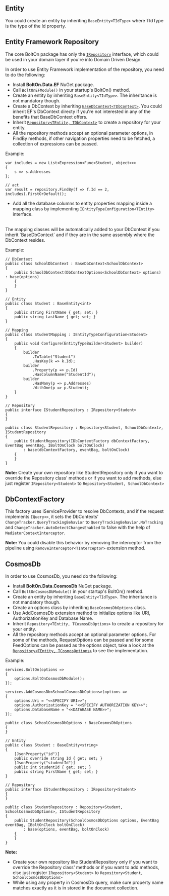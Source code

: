 Entity
------
You could create an entity by inheriting `BaseEntity<TIdType>` where TIdType is the type of the Id property.

Entity Framework Repository
---------------------------
The core BoltOn package has only the [`IRepository`](https://github.com/gokulm/BoltOn/blob/master/src/BoltOn/Data/IRepository.cs) interface, which could be used in your domain layer if you're into Domain Driven Design. 

In order to use Entity Framework implementation of the repository, you need to do the following:

* Install **BoltOn.Data.EF** NuGet package.
* Call `BoltOnEFModule()` in your startup's BoltOn() method.
* Create an entity by inheriting `BaseEntity<TIdType>`. The inheritance is not mandatory though.
* Create a DbContext by inheriting [`BaseDbContext<TDbContext>`](https://github.com/gokulm/BoltOn/blob/master/src/BoltOn.Data.EF/BaseDbContext.cs). You could inherit EF's DbContext directy if you're not interested in any of the benefits that BaseDbContext offers.
* Inherit [`Repository<TEntity, TDbContext>`](https://github.com/gokulm/BoltOn/blob/master/src/BoltOn.Data.EF/Repository.cs) to create a repository for your entity.
* All the repository methods accept an optional parameter options, in FindBy methods, if other navigation properties need to be fetched, a collection of expressions can be passed.

Example:

	var includes = new List<Expression<Func<Student, object>>>
	{
		s => s.Addresses
	};

	// act
	var result = repository.FindBy(f => f.Id == 2, includes).FirstOrDefault();

* Add all the database columns to entity properties mapping inside a mapping class by implementing `IEntityTypeConfiguration<TEntity>` interface.
<br>
The mapping classes will be automatically added to your DbContext if you inherit `BaseDbContext<TDbContext>` and if they are in the same assembly where the DbContext resides. 

Example:

    // DbContext
    public class SchoolDbContext : BaseDbContext<SchoolDbContext>
	{
		public SchoolDbContext(DbContextOptions<SchoolDbContext> options) : base(options)
		{
		}
	}

    // Entity
    public class Student : BaseEntity<int>
	{
		public string FirstName { get; set; }
		public string LastName { get; set; }
	}

    // Mapping
    public class StudentMapping : IEntityTypeConfiguration<Student>
	{
		public void Configure(EntityTypeBuilder<Student> builder)
		{
			builder
				.ToTable("Student")
				.HasKey(k => k.Id);
			builder
				.Property(p => p.Id)
				.HasColumnName("StudentId");
			builder
				.HasMany(p => p.Addresses)
				.WithOne(p => p.Student);
		}
	}

    // Repository
    public interface IStudentRepository : IRepository<Student>
	{
	}

	public class StudentRepository : Repository<Student, SchoolDbContext>, IStudentRepository
	{
		public StudentRepository(IDbContextFactory dbContextFactory, EventBag eventBag, IBoltOnClock boltOnClock)
			: base(dbContextFactory, eventBag, boltOnClock)
		{
		}
	}

**Note:** Create your own repository like StudentRepository only if you want to override the Repository class' methods or if you want to add methods, else just register `IRepository<Student>` to `Repository<Student, SchoolDbContext>`

DbContextFactory
----------------
This factory uses IServiceProvider to resolve DbContexts, and if the request implements `IQuery<>`, it sets the DbContexts' `ChangeTracker.QueryTrackingBehavior` to `QueryTrackingBehavior.NoTracking` and `ChangeTracker.AutoDetectChangesEnabled` to false with the help of `MediatorContextInterceptor`. 

**Note:** You could disable this behavior by removing the interceptor from the pipeline using `RemoveInterceptor<TInterceptor>` extension method.

CosmosDb
--------
In order to use CosmosDb, you need do the following:

* Install **BoltOn.Data.CosmosDb** NuGet package.
* Call `BoltOnCosmosDbModule()` in your startup's BoltOn() method.
* Create an entity by inheriting `BaseEntity<TIdType>`. The inheritance is not mandatory though.
* Create an options class by inheriting `BaseCosmosDbOptions` class. 
* Use AddCosmosDb extension method to initialize options like URI, AuthorizationKey and Database Name.
* Inherit `Repository<TEntity, TCosmosDbOptions>` to create a repository for your entity.
* All the repository methods accept an optional parameter options. For some of the methods, RequestOptions can be passed and for some FeedOptions can be passed as the options object, take a look at the [`Repository<TEntity, TCosmosOptions>`](https://github.com/gokulm/BoltOn/blob/master/src/BoltOn.Data.CosmosDb/Repository.cs) to see the implementation.

Example:

	services.BoltOn(options =>
	{
		options.BoltOnCosmosDbModule();
	});

	services.AddCosmosDb<SchoolCosmosDbOptions>(options =>
	{
		options.Uri = "<<SPECIFY URI>>";
		options.AuthorizationKey = "<<SPECIFY AUTHORIZATION KEY>>";
		options.DatabaseName = "<<DATABASE NAME>>";
	});

	public class SchoolCosmosDbOptions : BaseCosmosDbOptions
    {
    }

	// Entity
	public class Student : BaseEntity<string>
    {
        [JsonProperty("id")]
        public override string Id { get; set; }
        [JsonProperty("studentId")]
        public int StudentId { get; set; }
        public string FirstName { get; set; }
    }

	// Repository
    public interface IStudentRepository : IRepository<Student>
	{
	}

	public class StudentRepository : Repository<Student, SchoolCosmosDbOptions>, IStudentRepository
	{
		public StudentRepository(SchoolCosmosDbOptions options, EventBag eventBag, IBoltOnClock boltOnClock)
			: base(options, eventBag, boltOnClock)
		{
		}
	}

**Note:** 

* Create your own repository like StudentRepository only if you want to override the Repository class' methods or if you want to add methods, else just register `IRepository<Student>` to `Repository<Student, SchoolCosmosDbOptions>`
* While using any property in CosmosDb query, make sure property name matches exactly as it is in stored in the document collection.
